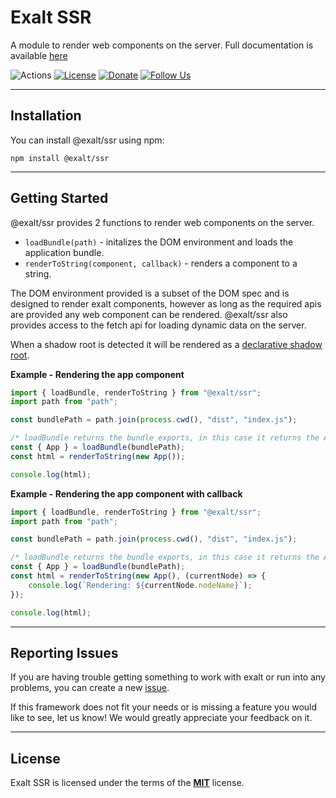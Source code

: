 # Exalt SSR
A module to render web components on the server.
Full documentation is available [here](https://www.exaltjs.com/docs/#exalt-ssr)

![Actions](https://github.com/exalt/exalt-ssr/workflows/build/badge.svg)
[![License](https://img.shields.io/badge/license-MIT-blue.svg)](https://github.com/exalt/exalt-ssr/blob/main/LICENSE)
[![Donate](https://img.shields.io/badge/patreon-donate-green.svg)](https://www.patreon.com/outwalkstudios)
[![Follow Us](https://img.shields.io/badge/follow-on%20twitter-4AA1EC.svg)](https://twitter.com/exaltjs)

---

## Installation

You can install @exalt/ssr using npm:

```
npm install @exalt/ssr
```

---

## Getting Started

@exalt/ssr provides 2 functions to render web components on the server.

- `loadBundle(path)` - initalizes the DOM environment and loads the application bundle.
- `renderToString(component, callback)` - renders a component to a string.

The DOM environment provided is a subset of the DOM spec and is designed to render exalt components,
however as long as the required apis are provided any web component can be rendered.
@exalt/ssr also provides access to the fetch api for loading dynamic data on the server.

When a shadow root is detected it will be rendered as a [declarative shadow root](https://web.dev/declarative-shadow-dom/).

**Example - Rendering the app component**
```js
import { loadBundle, renderToString } from "@exalt/ssr";
import path from "path";

const bundlePath = path.join(process.cwd(), "dist", "index.js");

/* loadBundle returns the bundle exports, in this case it returns the App component */
const { App } = loadBundle(bundlePath);
const html = renderToString(new App());

console.log(html);
```

**Example - Rendering the app component with callback**
```js
import { loadBundle, renderToString } from "@exalt/ssr";
import path from "path";

const bundlePath = path.join(process.cwd(), "dist", "index.js");

/* loadBundle returns the bundle exports, in this case it returns the App component */
const { App } = loadBundle(bundlePath);
const html = renderToString(new App(), (currentNode) => {
    console.log(`Rendering: ${currentNode.nodeName}`);
});

console.log(html);
```

---

## Reporting Issues

If you are having trouble getting something to work with exalt or run into any problems, you can create a new [issue](https://github.com/exalt/exalt-ssr/issues).

If this framework does not fit your needs or is missing a feature you would like to see, let us know! We would greatly appreciate your feedback on it.

---

## License

Exalt SSR is licensed under the terms of the [**MIT**](https://github.com/exalt/exalt-ssr/blob/main/LICENSE) license.
